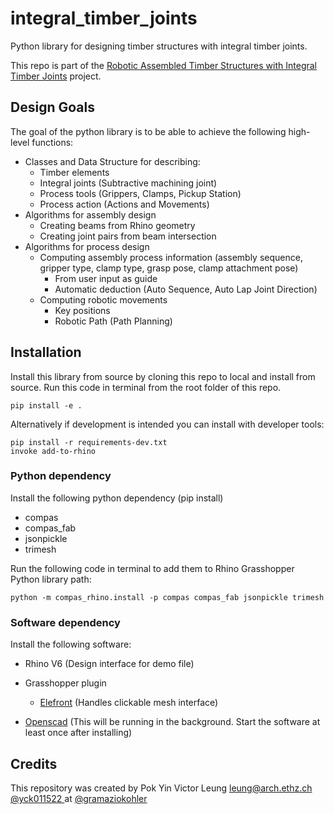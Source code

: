# integral_timber_joints

Python library for designing timber structures with integral timber joints.

This repo is part of the [Robotic Assembled Timber Structures with Integral Timber Joints](https://github.com/gramaziokohler/integral_timber_joints) project. 

## Design Goals

The goal of the python library is to be able to achieve the following high-level functions: 

- Classes and Data Structure for describing:
  - Timber elements
  - Integral joints (Subtractive machining joint)
  - Process tools (Grippers, Clamps, Pickup Station)
  - Process action (Actions and Movements)
- Algorithms for assembly design
  - Creating beams from Rhino geometry
  - Creating joint pairs from beam intersection
- Algorithms for process design
  - Computing assembly process information (assembly sequence, gripper type, clamp type, grasp pose, clamp attachment pose)
    - From user input as guide
    - Automatic deduction (Auto Sequence, Auto Lap Joint Direction)
  - Computing robotic movements
    - Key positions
    - Robotic Path (Path Planning)

## Installation

Install this library from source by cloning this repo to local and install from source. Run this code in terminal from the root folder of this repo.

```
pip install -e .
```

Alternatively if development is intended you can install with developer tools:

```
pip install -r requirements-dev.txt
invoke add-to-rhino
```

### Python dependency

Install the following python dependency (pip install)

- compas
- compas_fab
- jsonpickle
- trimesh

Run the following code in terminal to add them to Rhino Grasshopper Python library path:

```
python -m compas_rhino.install -p compas compas_fab jsonpickle trimesh
```

### Software dependency

Install the following software:

- Rhino V6 (Design interface for demo file)
- Grasshopper plugin
  - [Elefront](https://www.food4rhino.com/app/elefront) (Handles clickable mesh interface)

- [Openscad](https://www.openscad.org/downloads.html) (This will be running in the background. Start the software at least once after installing)



Credits
-------------

This repository was created by Pok Yin Victor Leung <leung@arch.ethz.ch> [@yck011522 ](https://github.com/yck011522) at [@gramaziokohler](https://github.com/gramaziokohler)



